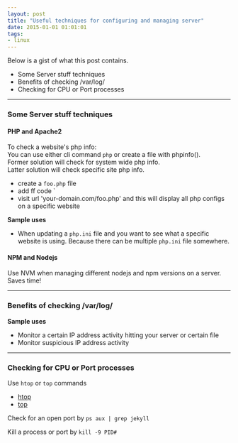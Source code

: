 ```yaml
---
layout: post
title: "Useful techniques for configuring and managing server"
date: 2015-01-01 01:01:01
tags:
- linux
---
```


Below is a gist of what this post contains.

- Some Server stuff techniques
- Benefits of checking /var/log/
- Checking for CPU or Port processes

-----

### Some Server stuff techniques

#### **PHP and Apache2**

To check a website's php info: <br>
You can use either cli command `php` or create a file with phpinfo().<br>
Former solution will check for system wide php info.<br>
Latter solution will check specific site php info.

- create a `foo.php` file
- add ff code `<?php phpinfo(); ?>
- visit url 'your-domain.com/foo.php' and this will display all php configs on a specific website

**Sample uses**

- When updating a `php.ini` file and you want to see what a specific website is using. Because there can be multiple `php.ini` file somewhere.


#### **NPM and Nodejs**

Use NVM when managing different nodejs and npm versions on a server. Saves time!

-----

### Benefits of checking /var/log/

**Sample uses**

- Monitor a certain IP address activity hitting your server or certain file
- Monitor suspicious IP address activity

-----

### Checking for CPU or Port processes

Use `htop` or `top` commands

- [htop]()
- [top]()

Check for an open port by `ps aux | grep jekyll`

Kill a process or port by `kill -9 PID#`
